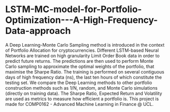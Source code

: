# LSTM-MC-model-for-Portfolio-Optimization---A-High-Frequency-Data-approach

A Deep Learning-Monte Carlo Sampling method is introduced in the context of Portfolio Allocation for cryptocurrencies. Different LSTM-based Neural Networks are trained on high granularity Limit Order Book data in order to predict future returns. The predictions are then used to perform Monte Carlo sampling to approximate the optimal weights of the portfolio, that maximise the Sharpe Ratio. The training is performed on several contiguous days of high frequency data (ns), the last ten hours of which constitute the testing set. We compare the Deep Learning methods to other portfolio construction methods such as 1/N, random, and Monte Carlo simulations (directly on training data). The Sharpe Ratio, Expected Return and Volatility are used as metrics to measure how efficient a portfolio is. This project is made for COMP0162 - Advanced Machine Learning in Finance @ UCL.
